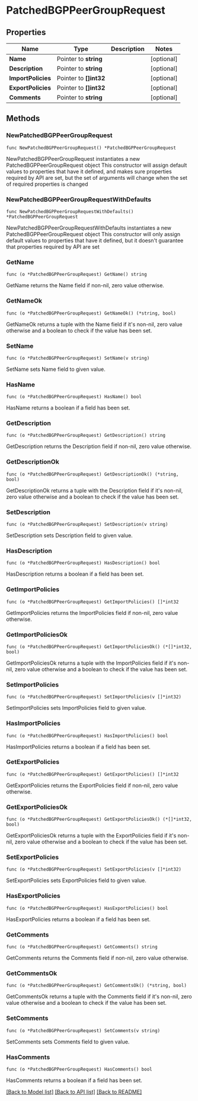 # PatchedBGPPeerGroupRequest

## Properties

Name | Type | Description | Notes
------------ | ------------- | ------------- | -------------
**Name** | Pointer to **string** |  | [optional] 
**Description** | Pointer to **string** |  | [optional] 
**ImportPolicies** | Pointer to **[]int32** |  | [optional] 
**ExportPolicies** | Pointer to **[]int32** |  | [optional] 
**Comments** | Pointer to **string** |  | [optional] 

## Methods

### NewPatchedBGPPeerGroupRequest

`func NewPatchedBGPPeerGroupRequest() *PatchedBGPPeerGroupRequest`

NewPatchedBGPPeerGroupRequest instantiates a new PatchedBGPPeerGroupRequest object
This constructor will assign default values to properties that have it defined,
and makes sure properties required by API are set, but the set of arguments
will change when the set of required properties is changed

### NewPatchedBGPPeerGroupRequestWithDefaults

`func NewPatchedBGPPeerGroupRequestWithDefaults() *PatchedBGPPeerGroupRequest`

NewPatchedBGPPeerGroupRequestWithDefaults instantiates a new PatchedBGPPeerGroupRequest object
This constructor will only assign default values to properties that have it defined,
but it doesn't guarantee that properties required by API are set

### GetName

`func (o *PatchedBGPPeerGroupRequest) GetName() string`

GetName returns the Name field if non-nil, zero value otherwise.

### GetNameOk

`func (o *PatchedBGPPeerGroupRequest) GetNameOk() (*string, bool)`

GetNameOk returns a tuple with the Name field if it's non-nil, zero value otherwise
and a boolean to check if the value has been set.

### SetName

`func (o *PatchedBGPPeerGroupRequest) SetName(v string)`

SetName sets Name field to given value.

### HasName

`func (o *PatchedBGPPeerGroupRequest) HasName() bool`

HasName returns a boolean if a field has been set.

### GetDescription

`func (o *PatchedBGPPeerGroupRequest) GetDescription() string`

GetDescription returns the Description field if non-nil, zero value otherwise.

### GetDescriptionOk

`func (o *PatchedBGPPeerGroupRequest) GetDescriptionOk() (*string, bool)`

GetDescriptionOk returns a tuple with the Description field if it's non-nil, zero value otherwise
and a boolean to check if the value has been set.

### SetDescription

`func (o *PatchedBGPPeerGroupRequest) SetDescription(v string)`

SetDescription sets Description field to given value.

### HasDescription

`func (o *PatchedBGPPeerGroupRequest) HasDescription() bool`

HasDescription returns a boolean if a field has been set.

### GetImportPolicies

`func (o *PatchedBGPPeerGroupRequest) GetImportPolicies() []*int32`

GetImportPolicies returns the ImportPolicies field if non-nil, zero value otherwise.

### GetImportPoliciesOk

`func (o *PatchedBGPPeerGroupRequest) GetImportPoliciesOk() (*[]*int32, bool)`

GetImportPoliciesOk returns a tuple with the ImportPolicies field if it's non-nil, zero value otherwise
and a boolean to check if the value has been set.

### SetImportPolicies

`func (o *PatchedBGPPeerGroupRequest) SetImportPolicies(v []*int32)`

SetImportPolicies sets ImportPolicies field to given value.

### HasImportPolicies

`func (o *PatchedBGPPeerGroupRequest) HasImportPolicies() bool`

HasImportPolicies returns a boolean if a field has been set.

### GetExportPolicies

`func (o *PatchedBGPPeerGroupRequest) GetExportPolicies() []*int32`

GetExportPolicies returns the ExportPolicies field if non-nil, zero value otherwise.

### GetExportPoliciesOk

`func (o *PatchedBGPPeerGroupRequest) GetExportPoliciesOk() (*[]*int32, bool)`

GetExportPoliciesOk returns a tuple with the ExportPolicies field if it's non-nil, zero value otherwise
and a boolean to check if the value has been set.

### SetExportPolicies

`func (o *PatchedBGPPeerGroupRequest) SetExportPolicies(v []*int32)`

SetExportPolicies sets ExportPolicies field to given value.

### HasExportPolicies

`func (o *PatchedBGPPeerGroupRequest) HasExportPolicies() bool`

HasExportPolicies returns a boolean if a field has been set.

### GetComments

`func (o *PatchedBGPPeerGroupRequest) GetComments() string`

GetComments returns the Comments field if non-nil, zero value otherwise.

### GetCommentsOk

`func (o *PatchedBGPPeerGroupRequest) GetCommentsOk() (*string, bool)`

GetCommentsOk returns a tuple with the Comments field if it's non-nil, zero value otherwise
and a boolean to check if the value has been set.

### SetComments

`func (o *PatchedBGPPeerGroupRequest) SetComments(v string)`

SetComments sets Comments field to given value.

### HasComments

`func (o *PatchedBGPPeerGroupRequest) HasComments() bool`

HasComments returns a boolean if a field has been set.


[[Back to Model list]](../README.md#documentation-for-models) [[Back to API list]](../README.md#documentation-for-api-endpoints) [[Back to README]](../README.md)


